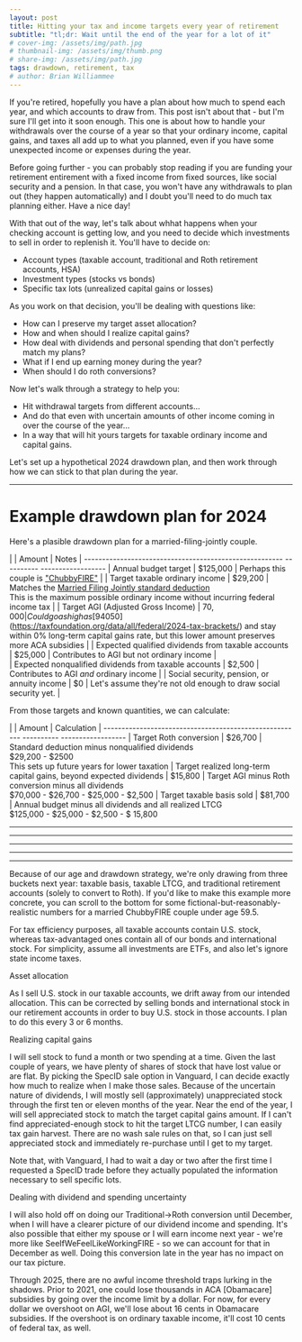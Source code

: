 ```yaml
---
layout: post
title: Hitting your tax and income targets every year of retirement
subtitle: "tl;dr: Wait until the end of the year for a lot of it"
# cover-img: /assets/img/path.jpg
# thumbnail-img: /assets/img/thumb.png
# share-img: /assets/img/path.jpg
tags: drawdown, retirement, tax
# author: Brian Williammee
---
```


If you're retired, hopefully you have a plan about how much to spend each year, and which accounts
to draw from.  This post isn't about that - but I'm sure I'll get into it soon enough.  This one
is about how to handle your withdrawals over the course of a year so that your ordinary income,
capital gains, and taxes all add up to what you planned, even if you have some unexpected income or
expenses during the year.

Before going further - you can probably stop reading if you are funding your retirement entirement
with a fixed income from fixed sources, like social security and a pension.  In that case, you
won't have any withdrawals to plan out (they happen automatically) and I doubt you'll need to do
much tax planning either.  Have a nice day!

With that out of the way, let's talk about whhat happens when your checking account is getting low,
and you need to decide which investments to sell in order to replenish it.  You'll have to decide on:
* Account types (taxable account, traditional and Roth retirement accounts, HSA)
* Investment types (stocks vs bonds)
* Specific tax lots (unrealized capital gains or losses)

As you work on that decision, you'll be dealing with questions like:
* How can I preserve my target asset allocation?
* How and when should I realize capital gains?
* How deal with dividends and personal spending that don't perfectly match my plans?
* What if I end up earning money during the year?
* When should I do roth conversions?

Now let's walk through a strategy to help you:
* Hit withdrawal targets from different accounts...
* And do that even with uncertain amounts of other income coming in over the course of the year...
* In a way that will hit yours targets for taxable ordinary income and capital gains.

Let's set up a hypothetical 2024 drawdown plan, and then work through how we can stick to that
plan during the year.

---
# Example drawdown plan for 2024

Here's a plasible drawdown plan for a married-filing-jointly couple.

|                                                        | Amount   | Notes
| ------------------------------------------------------- ---------- ------------------
| Annual budget target                                   | $125,000 | Perhaps this couple is ["ChubbyFIRE"](https://www.reddit.com/r/ChubbyFIRE/) |
| Target taxable ordinary income                         | $29,200  | Matches the [Married Filing Jointly standard deduction](https://www.nerdwallet.com/article/taxes/tax-changes) <br> This is the maximum possible ordinary income without incurring federal income tax |
| Target AGI (Adjusted Gross Income)                     | $70,000  | Could go as high as [$94050](https://taxfoundation.org/data/all/federal/2024-tax-brackets/) and stay within 0% long-term capital gains rate, but this lower amount preserves more ACA subsidies |
| Expected qualified dividends from taxable accounts     | $25,000  | Contributes to AGI but not ordinary income |  
| Expected nonqualified dividends from taxable accounts  | $2,500   | Contributes to AGI *and* ordinary income |
| Social security, pension, or annuity income            | $0       | Let's assume they're not old enough to draw social security yet. | 

From those targets and known quantities, we can calculate:

|                                                        | Amount   | Calculation
| ------------------------------------------------------- ---------- ------------------
| Target Roth conversion | $26,700 | Standard deduction minus nonqualified dividends <br> $29,200 - $2500 <br> This sets up future years for lower taxation
| Target realized long-term capital gains, beyond expected dividends | $15,800 | Target AGI minus Roth conversion minus all dividends <br> $70,000 - $26,700 - $25,000 - $2,500
| Target taxable basis sold | $81,700 | Annual budget minus all dividends and all realized LTCG <br> $125,000 - $25,000 - $2,500 - $ 15,800

---
---
---
---
---
Because of our age and drawdown strategy, we're only drawing from three buckets next year: taxable basis, taxable LTCG, and traditional retirement accounts (solely to convert to Roth). If you'd like to make this example more concrete, you can scroll to the bottom for some fictional-but-reasonably-realistic numbers for a married ChubbyFIRE couple under age 59.5.

For tax efficiency purposes, all taxable accounts contain U.S. stock, whereas tax-advantaged ones contain all of our bonds and international stock. For simplicity, assume all investments are ETFs, and also let's ignore state income taxes.

Asset allocation

As I sell U.S. stock in our taxable accounts, we drift away from our intended allocation. This can be corrected by selling bonds and international stock in our retirement accounts in order to buy U.S. stock in those accounts. I plan to do this every 3 or 6 months.

Realizing capital gains

I will sell stock to fund a month or two spending at a time. Given the last couple of years, we have plenty of shares of stock that have lost value or are flat. By picking the SpecID sale option in Vanguard, I can decide exactly how much to realize when I make those sales. Because of the uncertain nature of dividends, I will mostly sell (approximately) unappreciated stock through the first ten or eleven months of the year. Near the end of the year, I will sell appreciated stock to match the target capital gains amount. If I can't find appreciated-enough stock to hit the target LTCG number, I can easily tax gain harvest. There are no wash sale rules on that, so I can just sell appreciated stock and immediately re-purchase until I get to my target.

Note that, with Vanguard, I had to wait a day or two after the first time I requested a SpecID trade before they actually populated the information necessary to sell specific lots.

Dealing with dividend and spending uncertainty

I will also hold off on doing our Traditional->Roth conversion until December, when I will have a clearer picture of our dividend income and spending. It's also possible that either my spouse or I will earn income next year - we're more like SeeIfWeFeelLikeWorkingFIRE - so we can account for that in December as well. Doing this conversion late in the year has no impact on our tax picture.

Through 2025, there are no awful income threshold traps lurking in the shadows. Prior to 2021, one could lose thousands in ACA [Obamacare] subsidies by going over the income limit by a dollar. For now, for every dollar we overshoot on AGI, we'll lose about 16 cents in Obamacare subsidies. If the overshoot is on ordinary taxable income, it'll cost 10 cents of federal tax, as well.